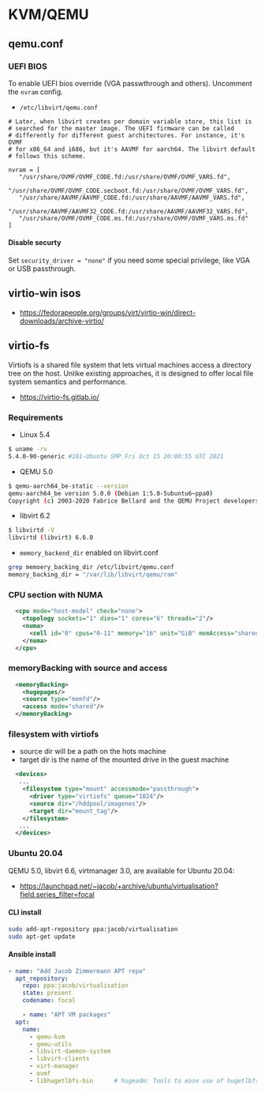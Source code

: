 # KVM/QEMU

## qemu.conf

### UEFI BIOS

To enable UEFI bios override (VGA passwthrough and others). Uncomment the `nvram` config.

* `/etc/libvirt/qemu.conf`

```
# Later, when libvirt creates per domain variable store, this list is
# searched for the master image. The UEFI firmware can be called
# differently for different guest architectures. For instance, it's OVMF
# for x86_64 and i686, but it's AAVMF for aarch64. The libvirt default
# follows this scheme.

nvram = [
   "/usr/share/OVMF/OVMF_CODE.fd:/usr/share/OVMF/OVMF_VARS.fd",
   "/usr/share/OVMF/OVMF_CODE.secboot.fd:/usr/share/OVMF/OVMF_VARS.fd",
   "/usr/share/AAVMF/AAVMF_CODE.fd:/usr/share/AAVMF/AAVMF_VARS.fd",
   "/usr/share/AAVMF/AAVMF32_CODE.fd:/usr/share/AAVMF/AAVMF32_VARS.fd",
   "/usr/share/OVMF/OVMF_CODE.ms.fd:/usr/share/OVMF/OVMF_VARS.ms.fd"
]
```

#### Disable securty

Set `security_driver = "none"` if you need some special privilege, like VGA or USB passthrough.

## virtio-win isos

* <https://fedorapeople.org/groups/virt/virtio-win/direct-downloads/archive-virtio/>


## virtio-fs

Virtiofs is a shared file system that lets virtual machines access a directory tree on the host. Unlike existing approaches, it is designed to offer local file system semantics and performance. 

* <https://virtio-fs.gitlab.io/>


### Requirements

* Linux 5.4

```bash
$ uname -rv
5.4.0-90-generic #101-Ubuntu SMP Fri Oct 15 20:00:55 UTC 2021
```

* QEMU 5.0

```bash
$ qemu-aarch64_be-static --version
qemu-aarch64_be version 5.0.0 (Debian 1:5.0-5ubuntu6~ppa0)
Copyright (c) 2003-2020 Fabrice Bellard and the QEMU Project developers
```

* libvirt 6.2

```bash
$ libvirtd -V
libvirtd (libvirt) 6.6.0
```

* `memory_backend_dir` enabled on libvirt.conf

```bash
grep memoery_backing_dir /etc/libvirt/qemu.conf
memory_backing_dir = "/var/lib/libvirt/qemu/ram"
```

### CPU section with NUMA

```xml
  <cpu mode="host-model" check="none">
    <topology sockets="1" dies="1" cores="6" threads="2"/>
    <numa>
      <cell id="0" cpus="0-11" memory="16" unit="GiB" memAccess="shared"/>
    </numa>
  </cpu>
```
### memoryBacking with source and access

```xml
  <memoryBacking>
    <hugepages/>
    <source type="memfd"/>
    <access mode="shared"/>
  </memoryBacking>
```
### filesystem with virtiofs

* source dir will be a path on the hots machine
* target dir is the name of the mounted drive in the guest machine

```xml
  <devices>
   ...
    <filesystem type="mount" accessmode="passthrough">
      <driver type="virtiofs" queue="1024"/>
      <source dir="/hddpool/imagenes"/>
      <target dir="mount_tag"/>
    </filesystem>
   ...
  </devices>
```

### Ubuntu 20.04

QEMU 5.0, libvirt 6.6, virtmanager 3.0, are available for Ubuntu 20.04:

* <https://launchpad.net/~jacob/+archive/ubuntu/virtualisation?field.series_filter=focal>

#### CLI install
```bash
sudo add-apt-repository ppa:jacob/virtualisation
sudo apt-get update
```

#### Ansible install

```yaml
- name: "Add Jacob Zimmermann APT repo"
  apt_repository:
    repo: ppa:jacob/virtualisation
    state: present
    codename: focal

    - name: "APT VM packages"
  apt:
    name:
      - qemu-kvm
      - qemu-utils
      - libvirt-daemon-system
      - libvirt-clients
      - virt-manager
      - ovmf
      - libhugetlbfs-bin      # hugeadm: Tools to ease use of hugetlbfs
```

